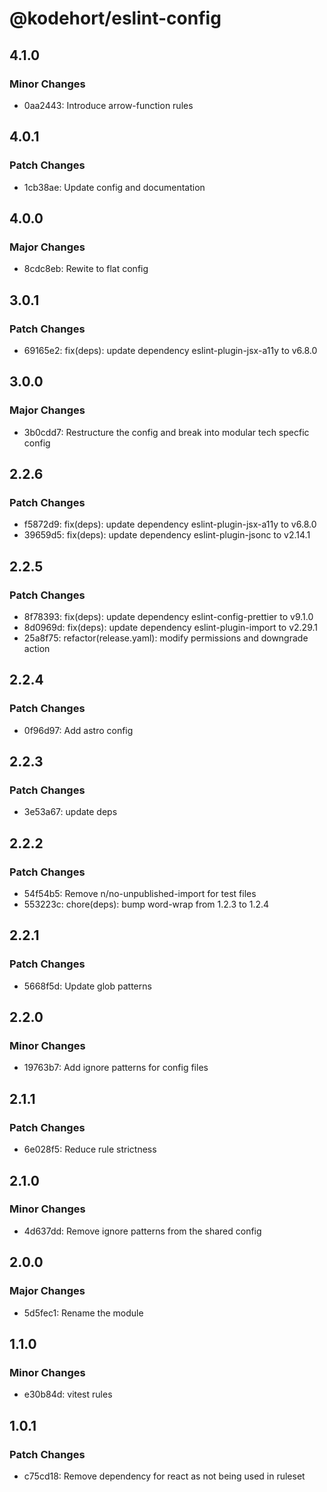 # @kodehort/eslint-config

## 4.1.0

### Minor Changes

- 0aa2443: Introduce arrow-function rules

## 4.0.1

### Patch Changes

- 1cb38ae: Update config and documentation

## 4.0.0

### Major Changes

- 8cdc8eb: Rewite to flat config

## 3.0.1

### Patch Changes

- 69165e2: fix(deps): update dependency eslint-plugin-jsx-a11y to v6.8.0

## 3.0.0

### Major Changes

- 3b0cdd7: Restructure the config and break into modular tech specfic config

## 2.2.6

### Patch Changes

- f5872d9: fix(deps): update dependency eslint-plugin-jsx-a11y to v6.8.0
- 39659d5: fix(deps): update dependency eslint-plugin-jsonc to v2.14.1

## 2.2.5

### Patch Changes

- 8f78393: fix(deps): update dependency eslint-config-prettier to v9.1.0
- 8d0969d: fix(deps): update dependency eslint-plugin-import to v2.29.1
- 25a8f75: refactor(release.yaml): modify permissions and downgrade action

## 2.2.4

### Patch Changes

- 0f96d97: Add astro config

## 2.2.3

### Patch Changes

- 3e53a67: update deps

## 2.2.2

### Patch Changes

- 54f54b5: Remove n/no-unpublished-import for test files
- 553223c: chore(deps): bump word-wrap from 1.2.3 to 1.2.4

## 2.2.1

### Patch Changes

- 5668f5d: Update glob patterns

## 2.2.0

### Minor Changes

- 19763b7: Add ignore patterns for config files

## 2.1.1

### Patch Changes

- 6e028f5: Reduce rule strictness

## 2.1.0

### Minor Changes

- 4d637dd: Remove ignore patterns from the shared config

## 2.0.0

### Major Changes

- 5d5fec1: Rename the module

## 1.1.0

### Minor Changes

- e30b84d: vitest rules

## 1.0.1

### Patch Changes

- c75cd18: Remove dependency for react as not being used in ruleset
